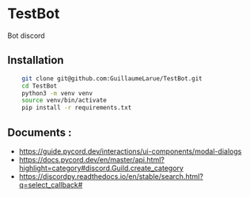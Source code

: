# TestBot
Bot discord


## Installation

```bash
    git clone git@github.com:GuillaumeLarue/TestBot.git
    cd TestBot
    python3 -m venv venv
    source venv/bin/activate
    pip install -r requirements.txt
```

## Documents :
- https://guide.pycord.dev/interactions/ui-components/modal-dialogs
- https://docs.pycord.dev/en/master/api.html?highlight=category#discord.Guild.create_category
- https://discordpy.readthedocs.io/en/stable/search.html?q=select_callback#
